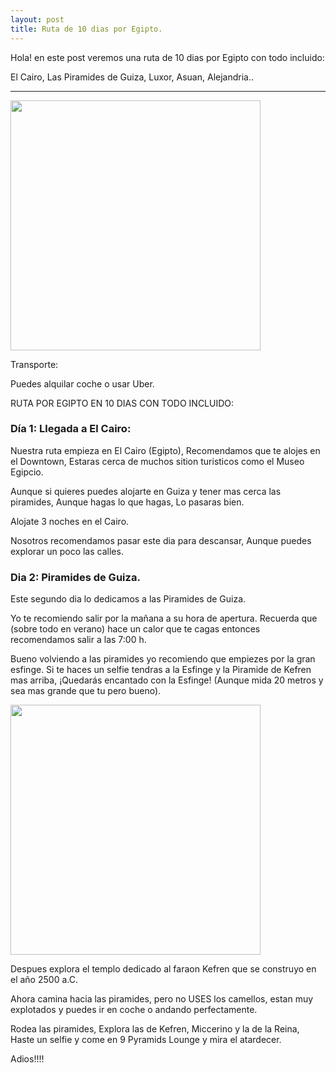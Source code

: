 ```yaml
---
layout: post
title: Ruta de 10 dias por Egipto.
---
```


Hola! en este post veremos una ruta de 10 dias por Egipto con todo incluido:

El Cairo, Las Piramides de Guiza, Luxor, Asuan, Alejandria..

----

<img src="{{ site.baseurl }}/images/Egipto1.jpg" style="width: 400px;"/>

Transporte:

Puedes alquilar coche o usar Uber.

RUTA POR EGIPTO EN 10 DIAS CON TODO INCLUIDO:

### Día 1: Llegada a El Cairo:

Nuestra ruta empieza en El Cairo (Egipto), Recomendamos que te alojes en el Downtown, Estaras cerca de muchos sition turisticos como el Museo Egipcio.

Aunque si quieres puedes alojarte en Guiza y tener mas cerca las piramides, Aunque hagas lo que hagas, Lo pasaras bien.

Alojate 3 noches en el Cairo.

Nosotros recomendamos pasar este dia para descansar, Aunque puedes explorar un poco las calles.

### Dia 2: Piramides de Guiza.

Este segundo dia lo dedicamos a las Piramides de Guiza.

Yo te recomiendo salir por la mañana a su hora de apertura. Recuerda que (sobre todo en verano) hace un calor que te cagas entonces recomendamos salir a las 7:00 h.

Bueno volviendo a las piramides yo recomiendo que empiezes por la gran esfinge. Si te haces un selfie tendras a la Esfinge y la
Piramide de Kefren mas arriba, ¡Quedarás encantado con la Esfinge! (Aunque mida 20 metros y sea mas grande que tu pero bueno).

<img src="{{ site.baseurl }}/images/Egipto2.jpg" style="width: 400px;"/>

Despues explora el templo dedicado al faraon Kefren que se construyo en el año 2500 a.C.

Ahora camina hacia las piramides, pero no USES los camellos, estan muy explotados y puedes ir en coche o andando perfectamente.

Rodea las piramides, Explora las de Kefren, Miccerino y la de la Reina, Haste un selfie y come en 9 Pyramids Lounge y mira el atardecer.



Adios!!!!
